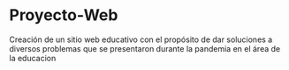 # Proyecto-Web
Creación de un sitio web educativo con el propósito de dar soluciones a diversos problemas que se presentaron durante la pandemia en el área de la educacion   
